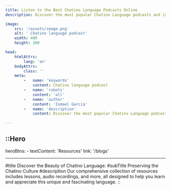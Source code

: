 ```yaml
---
title: Listen to the Best Chatino Language Podcasts Online
description: Discover the most popular Chatino Language podcasts and immerse yourself in the world of Chatino Language and culture.

image:
    src: '/assets/image.png'
    alt: ' Chatino language podcast'
    width: 400
    height: 300

head:
    htmlAttrs:
        lang: 'en'
    bodyAttrs:
        class: ''
    meta:
        -   name: 'keywords'
            content: Chatino language podcast
        -   name: 'robots'
            content: 'all'
        -   name: 'author'
            content: 'Ismael Garcia'
        -   name: 'description'
            content: Discover the most popular Chatino Language podcasts and immerse yourself in the world of Chatino Language and culture.

---
```



::Hero
---

heroBtns:
    -
        textContent: 'Resources'
        link: '/blogs'

---
#title
Discover the Beauty of Chatino Language:
#subTitle
Preserving the Chatino Culture
#description
Our comprehensive collection of resources includes lessons, audio recordings, and more, all designed to help you learn and appreciate this unique and fascinating language.
::
